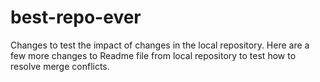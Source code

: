 # best-repo-ever
Changes to test the impact of changes in the local repository.
Here are a few more changes to Readme file from local repository to test how to resolve merge conflicts.